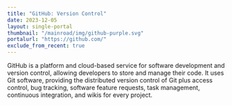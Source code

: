 ```yaml
---
title: "GitHub: Version Control"
date: 2023-12-05
layout: single-portal
thumbnail: "/mainroad/img/github-purple.svg"
portalurl: "https://github.com/"
exclude_from_recent: true
---
```

GitHub is a platform and cloud-based service for software development and version control, allowing developers to store and manage their code. It uses Git software, providing the distributed version control of Git plus access control, bug tracking, software feature requests, task management, continuous integration, and wikis for every project.
